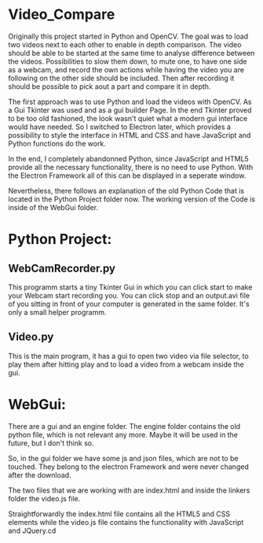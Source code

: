 # Video_Compare 

Originally this project started in Python and OpenCV. The goal was to load two videos next to each other to enable in depth comparison. The video should be able to be started at the same time to analyse difference between the videos. 
Possibilities to slow them down, to mute one, to have one side as a webcam, and record the own actions while having the video you are following on the other side should be included. Then after recording it should be possible to pick aout a part and compare it in depth.

The first approach was to use Python and load the videos with OpenCV. As a Gui Tkinter was used and as a gui builder Page. In the end Tkinter proved to be too old fashioned, the look wasn't quiet what a modern gui interface would have needed. So I switched to Electron later, which provides a possibility to style the interface in HTML and CSS and have JavaScript and Python functions do the work. 

In the end, I completely abandonned Python, since JavaScript and HTML5 provide all the necessary functionality, there is no need to use Python. With the Electron Framework all of this can be displayed in a seperate window. 

Nevertheless, there follows an explanation of the old Python Code that is located in the Python Project folder now. The working version of the Code is inside of the WebGui folder.

# Python Project:


## WebCamRecorder.py
This programm starts a tiny Tkinter Gui in which you can click start to make your Webcam start recording you. You can click stop and an output.avi file of you sitting in front of your computer is generated in the same folder. It's only a small helper programm.


## Video.py
This is the main program, it has a gui to open two video via file selector, to play them after hitting play and to load a video from a webcam inside the gui.




# WebGui:

There are a gui and an engine folder. The engine folder contains the old python file, which is not relevant any more. Maybe it will be used in the future, but I don't think so.

So, in the gui folder we have some js and json files, which are not to be touched. They belong to the electron Framework and were never changed after the download.

The two files that we are working with are index.html and inside the linkers folder the video.js file.

Straightforwardly the index.html file contains all the HTML5 and CSS elements while the video.js file contains the functionality with JavaScript and JQuery.cd 